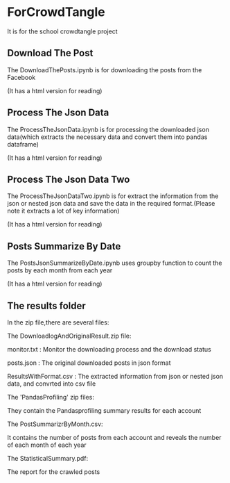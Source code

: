 # ForCrowdTangle
It is for the school crowdtangle project

## Download The Post

The DownloadThePosts.ipynb is for downloading the posts from the Facebook

(It has a html version for reading)

## Process The Json Data

The ProcessTheJsonData.ipynb is for processing the downloaded json data(which extracts the necessary data and convert them into pandas dataframe)

(It has a html version for reading)

## Process The Json Data Two

The ProcessTheJsonDataTwo.ipynb is for extract the information from the json or nested json data and save the data in the required format.(Please note it extracts a lot of key information)

(It has a html version for reading)

## Posts Summarize By Date

The PostsJsonSummarizeByDate.ipynb uses groupby function to count the posts by each month from each year

(It has a html version for reading)

## The results folder

In the zip file,there are several files:

The DownloadlogAndOriginalResult.zip file:

monitor.txt : Monitor the downloading process and the download status

posts.json : The original downloaded posts in json format

ResultsWithFormat.csv : The extracted information from json or nested json data, and convrted into csv file

The 'PandasProfiling' zip files:

They contain the Pandasprofiling summary results for each account

The PostSummarizrByMonth.csv:

It contains the number of posts from each account and reveals the number of each month of each year

The StatisticalSummary.pdf:

The report for the crawled posts
